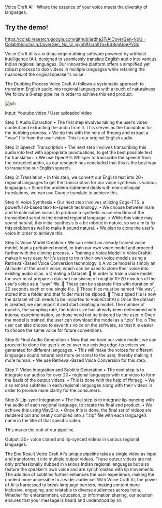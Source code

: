 Voice Craft AI - Where the essence of your voice meets the diversity of languages.

## Try the demo!
https://colab.research.google.com/github/ardha27/AICoverGen-NoUI-Colab/blob/main/CoverGen_No_UI.ipynb#scrollTo=B3BqnUoePVGd

Voice Craft AI is a cutting-edge dubbing software powered by artificial intelligence (AI), designed to seamlessly translate English audio into various Indian regional languages. Our innovative platform offers a simplified yet robust process to dub videos in multiple languages while retaining the nuances of the original speaker's voice.

The Dubbing Process
Voice Craft AI follows a systematic approach to transform English audio into regional languages with a touch of naturalness. 
We follow a 8-step pipeline in order to achieve this end product.

![sih](https://github.com/HallowSiddharth/VoiceCraftAI/assets/120928306/749f2b45-d623-4049-a4dd-250313cdc4f0)

Input: Youtube video / User uploaded video 

Step 1: Audio Extraction
•	The first step involves taking the user’s video content and extracting the audio from it. This serves as the foundation for the dubbing process.
•	We do this with the help of ffmpeg and extract a “.wav” file from the user video. This is our original English audio.

 Step 2: Speech Transcription
•	The next step involves transcribing this audio into text with appropriate punctuations, to get the best possible text for translation.
•	We use OpenAI’s Whisper to transcribe the speech from the extracted audio, as our research has concluded that this is the best way to transcribe our English speech.

Step 3: Translation
•	In this step, we convert our English text into 20+ regional languages to get the transcription for our voice synthesis is various languages.
•	Since the problem statement deals with non-colloquial translations, we can use Google translate to achieve this.

Step 4: Voice Synthesis
•	Our next step involves utilizing Edge-TTS, a powerful AI-based text-to-speech technology.
•	We choose between male and female native voices to produce a synthetic voice rendition of the transcribed script in the desired regional language.
•	While this voice may sound natural, this initial synthesis is a bit robotic in nature, so we aim to fix this problem as well to make it sound natural.
•	We plan to clone the user’s voice in order to achieve this.

Step 5: Voice Model Creation
•	We can select an already trained voice model, load a pretrained model, or train our own voice model and proceed further with the cloning process.
•	Training a Voice Model:
o	VoiceCraftAI makes it very easy for it’s users to train their own voice models using a Retrieval-Based Voice Conversion technology.
o	A voice model is simply an AI model of the user’s voice, which can be used to clone their voice into existing audio clips.
o	Creating a Dataset:
	In order to train a voice model, the user must prepare a data set consisting of roughly 10-20 minutes of the user’s voice as a “.wav” file.
	These can be separate files with duration of 20 seconds each or one single file.
	These files must be named “file<number>.wav”, stored into a folder and that folder must be zipped.
	This zipped file is now the dataset which needs to be imported to VoiceCraftAI
o	Once the dataset is created, we can import it and start creating a model. The number of epochs, the sampling rate, the batch size has already been determined with intense experimentation, so those need not be tinkered by the user.
o	Once the model is trained, the user can download the model as a “.zip” file.
o	The user can also choose to save this voice on the software, so that it is easier to choose the same voice for future conversions.



Step 6: Final Audio Generation
•	Now that we have our voice model, we can proceed to clone the user’s voice over our existing edge-tts voices we generated for different languages.
•	This will make the voices for different languages sound natural and more personal to the user, thereby making it more human.
•	We use Retrieval-Based Voice Conversion for this step.

Step 7: Video Integration and Subtitle Generation
•	The next step is to integrate our audios for over 20+ regional languages with our video to form the basis of the output videos.
•	This is done with the help of ffmpeg.
•	We also embed subtitles in each regional languages along with their videos in order to provide more clarity for the consumers.

Step 8: Lip-sync Integration
•	The final step is to integrate lip-syncing with the audio of each regional language, to create the final end product. 
•	We achieve this using Wav2lip.
•	Once this is done, the final set of videos are rendered out and neatly compiled into a “.zip” file with each language’s name in the title of that specific video.

This marks the end of our pipeline.

Output: 20+ voice cloned and lip-synced videos in various regional languages.








The End Result
Voice Craft AI's unique pipeline takes a single video as input and transforms it into multiple output videos. These output videos are not only professionally dubbed in various Indian regional languages but also feature the speaker's own voice and are synchronized with lip movements. The addition of subtitles further enhances the user experience, making the content more accessible to a wider audience.
With Voice Craft AI, the power of AI is harnessed to break language barriers, making content more inclusive, engaging, and relatable to diverse audiences across India. Whether for entertainment, education, or information sharing, our solution ensures that your message is heard and understood by all.





						
